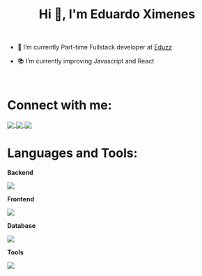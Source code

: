 
<h1 align="center">Hi 👋, I'm Eduardo Ximenes</h1>
</br>
<ul>
  <li>
    <p>🔭 I’m currently Part-time Fullstack developer at <a href="https://www.eduzz.com/pt-br"> Eduzz</a></p>
  </li>
  <li> 
    <p>📚 I’m currently improving Javascript and React</p>
  </li>
  <!--<li>
     <p>Ask me about Blockchain, NFT, EVM, PHP and Laravel </p>
  </li>-->
</ul>
</br>
<h1 align="left">Connect with me:</h1>
<p>
  <a href="https://discord.com/invite/eduardoximeness"> 
    <img align="center" src="https://skillicons.dev/icons?i=discord" />
  </a>
  <a href="https://www.linkedin.com/in/eduardoximenes/"> 
    <img align="center" src="https://skillicons.dev/icons?i=linkedin" />
  </a>
  <a href="mailto:eduardovximenes@gmail.com"> 
    <img align="center" src="https://skillicons.dev/icons?i=gmail&theme=dark" />
  </a>
</p>
 
<h1 align="left">Languages and Tools:</h1>
<p>
  <strong>Backend</strong>
</p>
<p align="left">
  <a href="https://skillicons.dev">
    <img src="https://skillicons.dev/icons?i=c,cpp,php,laravel,java,py,django" />
  </a>
</p>
<p>
  <strong>Frontend</strong>
</p>
<p align="left">
  <a href="https://go-skill-icons.vercel.app/">
    <img src="https://go-skill-icons.vercel.app/api/icons?i=js,html,css,tailwind,alpinejs,vue,livewire,filament&theme=dark" />
  </a>
</p>

<p>
  <strong>Database</strong>
</p>
<p align="left">
  <a href="https://skillicons.dev">
    <img src="https://skillicons.dev/icons?i=mysql,postgres,sqlite" />
  </a>
</p>
<p>
  <strong>Tools</strong>
</p>
<p align="left">
  <a href="https://go-skill-icons.vercel.app/">
    <img src="https://go-skill-icons.vercel.app/api/icons?i=git,github,vscode,linux,latex,matlab,postman,docker&theme=dark" />
  </a>
</p>
<br>
